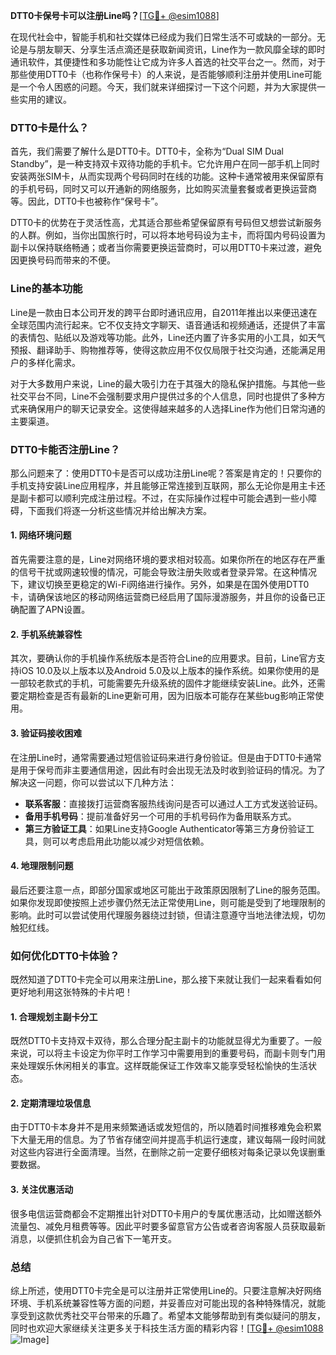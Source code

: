 **DTT0卡保号卡可以注册Line吗？**[[TG💪+ @esim1088](https://t.me/s/esim1088)]

在现代社会中，智能手机和社交媒体已经成为我们日常生活不可或缺的一部分。无论是与朋友聊天、分享生活点滴还是获取新闻资讯，Line作为一款风靡全球的即时通讯软件，其便捷性和多功能性让它成为许多人首选的社交平台之一。然而，对于那些使用DTT0卡（也称作保号卡）的人来说，是否能够顺利注册并使用Line可能是一个令人困惑的问题。今天，我们就来详细探讨一下这个问题，并为大家提供一些实用的建议。

### DTT0卡是什么？

首先，我们需要了解什么是DTT0卡。DTT0卡，全称为“Dual SIM Dual Standby”，是一种支持双卡双待功能的手机卡。它允许用户在同一部手机上同时安装两张SIM卡，从而实现两个号码同时在线的功能。这种卡通常被用来保留原有的手机号码，同时又可以开通新的网络服务，比如购买流量套餐或者更换运营商等。因此，DTT0卡也被称作“保号卡”。

DTT0卡的优势在于灵活性高，尤其适合那些希望保留原有号码但又想尝试新服务的人群。例如，当你出国旅行时，可以将本地号码设为主卡，而将国内号码设置为副卡以保持联络畅通；或者当你需要更换运营商时，可以用DTT0卡来过渡，避免因更换号码而带来的不便。

### Line的基本功能

Line是一款由日本公司开发的跨平台即时通讯应用，自2011年推出以来便迅速在全球范围内流行起来。它不仅支持文字聊天、语音通话和视频通话，还提供了丰富的表情包、贴纸以及游戏等功能。此外，Line还内置了许多实用的小工具，如天气预报、翻译助手、购物推荐等，使得这款应用不仅仅局限于社交沟通，还能满足用户的多样化需求。

对于大多数用户来说，Line的最大吸引力在于其强大的隐私保护措施。与其他一些社交平台不同，Line不会强制要求用户提供过多的个人信息，同时也提供了多种方式来确保用户的聊天记录安全。这使得越来越多的人选择Line作为他们日常沟通的主要渠道。

### DTT0卡能否注册Line？

那么问题来了：使用DTT0卡是否可以成功注册Line呢？答案是肯定的！只要你的手机支持安装Line应用程序，并且能够正常连接到互联网，那么无论你是用主卡还是副卡都可以顺利完成注册过程。不过，在实际操作过程中可能会遇到一些小障碍，下面我们将逐一分析这些情况并给出解决方案。

#### 1. 网络环境问题

首先需要注意的是，Line对网络环境的要求相对较高。如果你所在的地区存在严重的信号干扰或网速较慢的情况，可能会导致注册失败或者登录异常。在这种情况下，建议切换至更稳定的Wi-Fi网络进行操作。另外，如果是在国外使用DTT0卡，请确保该地区的移动网络运营商已经启用了国际漫游服务，并且你的设备已正确配置了APN设置。

#### 2. 手机系统兼容性

其次，要确认你的手机操作系统版本是否符合Line的应用要求。目前，Line官方支持iOS 10.0及以上版本以及Android 5.0及以上版本的操作系统。如果你使用的是一部较老款式的手机，可能需要先升级系统的固件才能继续安装Line。此外，还需要定期检查是否有最新的Line更新可用，因为旧版本可能存在某些bug影响正常使用。

#### 3. 验证码接收困难

在注册Line时，通常需要通过短信验证码来进行身份验证。但是由于DTT0卡通常是用于保号而非主要通信用途，因此有时会出现无法及时收到验证码的情况。为了解决这一问题，你可以尝试以下几种方法：

- **联系客服**：直接拨打运营商客服热线询问是否可以通过人工方式发送验证码。
- **备用手机号码**：提前准备好另一个可用的手机号码作为备用联系方式。
- **第三方验证工具**：如果Line支持Google Authenticator等第三方身份验证工具，则可以考虑启用此功能以减少对短信依赖。

#### 4. 地理限制问题

最后还要注意一点，即部分国家或地区可能出于政策原因限制了Line的服务范围。如果你发现即使按照上述步骤仍然无法正常使用Line，则可能是受到了地理限制的影响。此时可以尝试使用代理服务器绕过封锁，但请注意遵守当地法律法规，切勿触犯红线。

### 如何优化DTT0卡体验？

既然知道了DTT0卡完全可以用来注册Line，那么接下来就让我们一起来看看如何更好地利用这张特殊的卡片吧！

#### 1. 合理规划主副卡分工

既然DTT0卡支持双卡双待，那么合理分配主副卡的功能就显得尤为重要了。一般来说，可以将主卡设定为你平时工作学习中需要用到的重要号码，而副卡则专门用来处理娱乐休闲相关的事宜。这样既能保证工作效率又能享受轻松愉快的生活状态。

#### 2. 定期清理垃圾信息

由于DTT0卡本身并不是用来频繁通话或发短信的，所以随着时间推移难免会积累下大量无用的信息。为了节省存储空间并提高手机运行速度，建议每隔一段时间就对这些内容进行全面清理。当然，在删除之前一定要仔细核对每条记录以免误删重要数据。

#### 3. 关注优惠活动

很多电信运营商都会不定期推出针对DTT0卡用户的专属优惠活动，比如赠送额外流量包、减免月租费等等。因此平时要多留意官方公告或者咨询客服人员获取最新消息，以便抓住机会为自己省下一笔开支。

### 总结

综上所述，使用DTT0卡完全是可以注册并正常使用Line的。只要注意解决好网络环境、手机系统兼容性等方面的问题，并妥善应对可能出现的各种特殊情况，就能享受到这款优秀社交平台带来的乐趣了。希望本文能够帮助到有类似疑问的朋友，同时也欢迎大家继续关注更多关于科技生活方面的精彩内容！[[TG💪+ @esim1088](https://t.me/s/esim1088) ![Image](https://i.postimg.cc/4NQfJmqS/Snipaste-2025-05-13-00-14-12.png)]